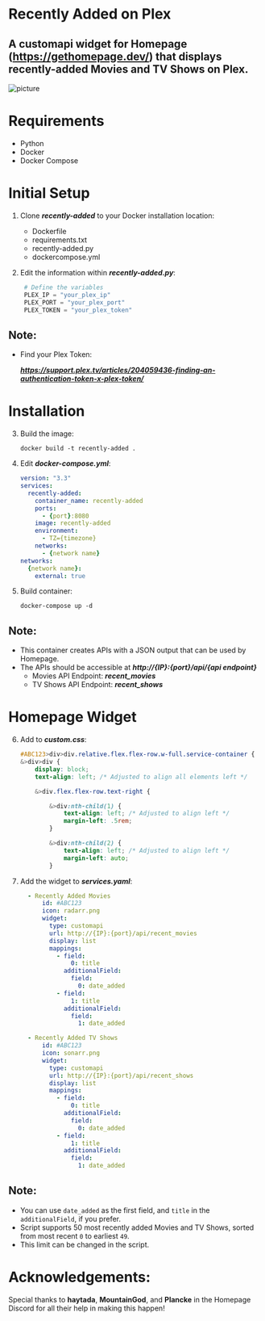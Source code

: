 # Recently Added on Plex

## A customapi widget for Homepage (https://gethomepage.dev/) that displays recently-added Movies and TV Shows on Plex.

![picture](https://i.imgur.com/umopaWL.png)

# Requirements
 - Python
 - Docker
 - Docker Compose

# Initial Setup
1. Clone _**recently-added**_ to your Docker installation location:
    - Dockerfile
    - requirements.txt
    - recently-added.py
    - dockercompose.yml

2. Edit the information within _**recently-added.py**_:

    ```python
     # Define the variables
     PLEX_IP = "your_plex_ip"
     PLEX_PORT = "your_plex_port"
     PLEX_TOKEN = "your_plex_token"
## Note: 
  - Find your Plex Token:

    _**https://support.plex.tv/articles/204059436-finding-an-authentication-token-x-plex-token/**_

# Installation
3. Build the image:

   <code>docker build -t recently-added .</code>

4. Edit _**docker-compose.yml**_:

    ```yaml
    version: "3.3"
    services:
      recently-added:
        container_name: recently-added
        ports:
          - {port}:8080
        image: recently-added
        environment:
          - TZ={timezone}
        networks:
          - {network name}
    networks:
      {network name}:
        external: true
5. Build container:

   <code>docker-compose up -d</code>

## Note:
- This container creates APIs with a JSON output that can be used by Homepage.
- The APIs should be accessible at _**http://{IP}:{port}/api/{api endpoint}**_
   - Movies API Endpoint: _**recent_movies**_
   - TV Shows API Endpoint: _**recent_shows**_

# Homepage Widget
6. Add to _**custom.css**_:

    ```css 
    #ABC123>div>div.relative.flex.flex-row.w-full.service-container {
    &>div>div {
        display: block;
        text-align: left; /* Adjusted to align all elements left */

        &>div.flex.flex-row.text-right {

            &>div:nth-child(1) {
                text-align: left; /* Adjusted to align left */
                margin-left: .5rem;
            }

            &>div:nth-child(2) {
                text-align: left; /* Adjusted to align left */
                margin-left: auto;
            }
7. Add the widget to _**services.yaml**_:

    ```yaml
      - Recently Added Movies
          id: #ABC123
          icon: radarr.png
          widget:
            type: customapi
            url: http://{IP}:{port}/api/recent_movies
            display: list
            mappings:
              - field:
                  0: title
                additionalField:
                  field:
                    0: date_added
              - field:
                  1: title
                additionalField:
                  field:
                    1: date_added

      - Recently Added TV Shows
          id: #ABC123
          icon: sonarr.png
          widget:
            type: customapi
            url: http://{IP}:{port}/api/recent_shows
            display: list
            mappings:
              - field:
                  0: title
                additionalField:
                  field:
                    0: date_added
              - field:
                  1: title
                additionalField:
                  field:
                    1: date_added
## Note:
  - You can use <code>date_added</code> as the first field, and <code>title</code> in the <code>additionalField</code>, if you prefer.
  - Script supports 50 most recently added Movies and TV Shows, sorted from most recent <code>0</code> to earliest <code>49</code>.
  - This limit can be changed in the script.

# Acknowledgements:
Special thanks to **haytada**, **MountainGod**, and **Plancke** in the Homepage Discord for all their help in making this happen! 